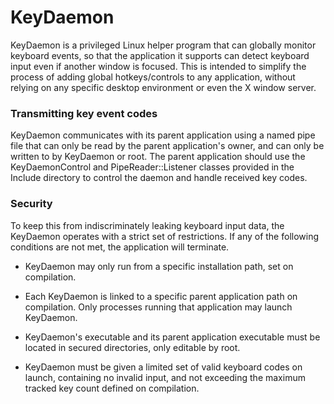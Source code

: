 # KeyDaemon
  KeyDaemon is a privileged Linux helper program that can globally monitor keyboard events, so that the application it supports can detect keyboard input even if another window is focused. This is intended to simplify the process of adding global hotkeys/controls to any application, without relying on any specific desktop environment or even the X window server.

### Transmitting key event codes
 KeyDaemon communicates with its parent application using a named pipe file that can only be read by the parent application's owner, and can only be written to by KeyDaemon or root. The parent application should use the KeyDaemonControl and PipeReader::Listener classes provided in the Include directory to control the daemon and handle received key codes.

### Security
To keep this from indiscriminately leaking keyboard input data, the KeyDaemon operates with a strict set of restrictions. If any of the following conditions are not met, the application will terminate.

- KeyDaemon may only run from a specific installation path, set on compilation.

- Each KeyDaemon is linked to a specific parent application path on compilation. Only processes running that application may launch KeyDaemon.

- KeyDaemon's executable and its parent application executable must be located in secured directories, only editable by root.

- KeyDaemon must be given a limited set of valid keyboard codes on launch, containing no invalid input, and not exceeding the maximum tracked key count defined on compilation.

